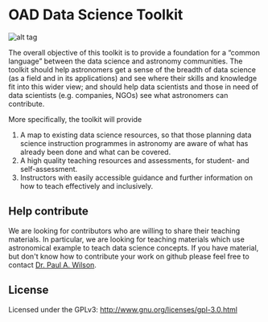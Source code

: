 # OAD Data Science Toolkit

![alt tag](https://img.shields.io/badge/Status-Heavy%20Development-red.svg?style=flat)

The overall objective of this toolkit is to provide a foundation for a “common language” between the data science and astronomy communities. The toolkit should help astronomers get a sense of the breadth of data science (as a field and in its applications) and see where their skills and knowledge fit into this wider view; and should help data scientists and those in need of data scientists (e.g. companies, NGOs)  see what astronomers can contribute.

More specifically, the toolkit will provide

1. A map to existing data science resources, so that those planning data science instruction programmes in astronomy are aware of what has already been done and what can be covered.
2. A high quality teaching resources and assessments, for student- and self-assessment.
3. Instructors with easily accessible guidance and further information on how to teach effectively and inclusively.

## Help contribute
We are looking for contributors who are willing to share their teaching materials. In particular, we are looking for teaching materials which use astronomical example to teach data science concepts. If you have material, but don't know how to contribute your work on github please feel free to contact [Dr. Paul A. Wilson](https://www.paulanthonywilson.com/contact/).

## License
Licensed under the GPLv3: http://www.gnu.org/licenses/gpl-3.0.html